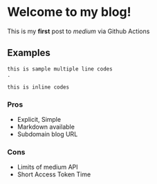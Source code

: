 # Welcome to my blog!

This is my **first** post to *medium* via Github Actions

## Examples

```
this is sample multiple line codes
.
```

`this is inline codes`

### Pros

- Explicit, Simple
- Markdown available
- Subdomain blog URL

### Cons

- Limits of medium API
- Short Access Token Time
